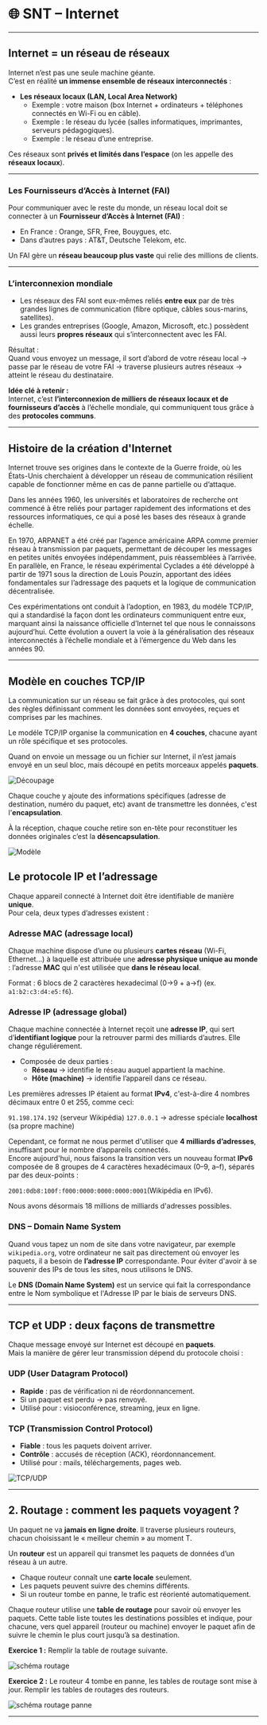 # 🌐 SNT – Internet  

---

## Internet = un réseau de réseaux
Internet n’est pas une seule machine géante.  
C’est en réalité **un immense ensemble de réseaux interconnectés** :  

- **Les réseaux locaux (LAN, Local Area Network)**  
  - Exemple : votre maison (box Internet + ordinateurs + téléphones connectés en Wi-Fi ou en câble).  
  - Exemple : le réseau du lycée (salles informatiques, imprimantes, serveurs pédagogiques).  
  - Exemple : le réseau d’une entreprise.  

Ces réseaux sont **privés et limités dans l’espace** (on les appelle des **réseaux locaux**).

---

### Les Fournisseurs d’Accès à Internet (FAI)
Pour communiquer avec le reste du monde, un réseau local doit se connecter à un **Fournisseur d’Accès à Internet (FAI)** :  
- En France : Orange, SFR, Free, Bouygues, etc.  
- Dans d’autres pays : AT&T, Deutsche Telekom, etc.  

Un FAI gère un **réseau beaucoup plus vaste** qui relie des millions de clients.  

---

### L’interconnexion mondiale
- Les réseaux des FAI sont eux-mêmes reliés **entre eux** par de très grandes lignes de communication (fibre optique, câbles sous-marins, satellites).  
- Les grandes entreprises (Google, Amazon, Microsoft, etc.) possèdent aussi leurs **propres réseaux** qui s’interconnectent avec les FAI.  

Résultat :  
Quand vous envoyez un message, il sort d’abord de votre réseau local → passe par le réseau de votre FAI → traverse plusieurs autres réseaux → atteint le réseau du destinataire.  


**Idée clé à retenir :**  
Internet, c’est **l’interconnexion de milliers de réseaux locaux et de fournisseurs d’accès** à l’échelle mondiale, qui communiquent tous grâce à des **protocoles communs**.

---

## Histoire de la création d'Internet

Internet trouve ses origines dans le contexte de la Guerre froide, où les États-Unis cherchaient à développer un réseau de communication résilient capable de fonctionner même en cas de panne partielle ou d’attaque.  

Dans les années 1960, les universités et laboratoires de recherche ont commencé à être reliés pour partager rapidement des informations et des ressources informatiques, ce qui a posé les bases des réseaux à grande échelle.  

En 1970, ARPANET a été créé par l’agence américaine ARPA comme premier réseau à transmission par paquets, permettant de découper les messages en petites unités envoyées indépendamment, puis réassemblées à l’arrivée.  
En parallèle, en France, le réseau expérimental Cyclades a été développé à partir de 1971 sous la direction de Louis Pouzin, apportant des idées fondamentales sur l’adressage des paquets et la logique de communication décentralisée.  

Ces expérimentations ont conduit à l’adoption, en 1983, du modéle TCP/IP, qui a standardisé la façon dont les ordinateurs communiquent entre eux, marquant ainsi la naissance officielle d’Internet tel que nous le connaissons aujourd’hui. Cette évolution a ouvert la voie à la généralisation des réseaux interconnectés à l’échelle mondiale et à l’émergence du Web dans les années 90.

---

## Modèle en couches TCP/IP

La communication sur un réseau se fait grâce à des protocoles, qui sont des règles définissant comment les données sont envoyées, reçues et comprises par les machines.

Le modéle TCP/IP organise la communication en **4 couches**, chacune ayant un rôle spécifique et ses protocoles.  

Quand on envoie un message ou un fichier sur Internet, il n’est jamais envoyé en un seul bloc, mais découpé en petits morceaux appelés **paquets**.  

![Découpage](paquets.png)

Chaque couche y ajoute des informations spécifiques (adresse de destination, numéro du paquet, etc) avant de transmettre les données, c'est l'**encapsulation**.

À la réception, chaque couche retire son en-tête pour reconstituer les données originales c’est la **désencapsulation**.

![Modèle](./model.png)

## Le protocole IP et l’adressage

Chaque appareil connecté à Internet doit être identifiable de manière **unique**.  
Pour cela, deux types d’adresses existent :

### Adresse MAC (adressage local)
Chaque machine dispose d’une ou plusieurs **cartes réseau** (Wi-Fi, Ethernet…) à laquelle est attribuée une **adresse physique unique au monde** : l’adresse **MAC** qui n'est utilisée que **dans le réseau local**.  

Format : 6 blocs de 2 caractères hexadecimal (0->9 + a->f) (ex. `a1:b2:c3:d4:e5:f6`).

### Adresse IP (adressage global)

Chaque machine connectée à Internet reçoit une **adresse IP**, qui sert d’**identifiant logique** pour la retrouver parmi des milliards d’autres. Elle change réguliérement. 

- Composée de deux parties :  
  - **Réseau** → identifie le réseau auquel appartient la machine.  
  - **Hôte (machine)** → identifie l’appareil dans ce réseau.  

Les premières adresses IP étaient au format **IPv4**, c'est-à-dire 4 nombres décimaux entre 0 et 255, comme ceci:

`91.198.174.192` (serveur Wikipédia)
`127.0.0.1` → adresse spéciale **localhost** (sa propre machine)



Cependant, ce format ne nous permet d'utiliser que **4 milliards d’adresses**, insuffisant pour le nombre d’appareils connectés.  
Encore aujourd'hui, nous faisons la transition vers un nouveau format **IPv6** composée de 8 groupes de 4 caractères hexadécimaux (0–9, a–f), séparés par des deux-points :

`2001:0db8:100f:f000:0000:0000:0000:0001`(Wikipédia en IPv6).  

Nous avons désormais 18 millions de milliards d'adresses possibles.

### DNS – Domain Name System

Quand vous tapez un nom de site dans votre navigateur, par exemple `wikipedia.org`, votre ordinateur ne sait pas directement où envoyer les paquets, il a besoin de **l’adresse IP** correspondante.
Pour éviter d'avoir à se souvenir des IPs de tous les sites, nous utilisons le DNS.  

Le **DNS (Domain Name System)** est un service qui fait la correspondance entre le Nom symbolique et l'Adresse IP par le biais de serveurs DNS.

---

## TCP et UDP : deux façons de transmettre

Chaque message envoyé sur Internet est découpé en **paquets**.  
Mais la manière de gérer leur transmission dépend du protocole choisi :  

### UDP (User Datagram Protocol)
- **Rapide** : pas de vérification ni de réordonnancement.  
- Si un paquet est perdu → pas renvoyé.  
- Utilisé pour : visioconférence, streaming, jeux en ligne.  

### TCP (Transmission Control Protocol)
- **Fiable** : tous les paquets doivent arriver.  
- **Contrôle** : accusés de réception (ACK), réordonnancement.  
- Utilisé pour : mails, téléchargements, pages web.  

![TCP/UDP](TCP_UDP.png)

---

## 2. Routage : comment les paquets voyagent ?

Un paquet ne va **jamais en ligne droite**. Il traverse plusieurs routeurs, chacun choisissant le « meilleur chemin » au moment T.  

Un **routeur** est un appareil qui transmet les paquets de données d’un réseau à un autre.

- Chaque routeur connaît une **carte locale** seulement.
- Les paquets peuvent suivre des chemins différents.
- Si un routeur tombe en panne, le trafic est réorienté automatiquement.

Chaque routeur utilise une **table de routage** pour savoir où envoyer les paquets. Cette table liste toutes les destinations possibles et indique, pour chacune, vers quel appareil (routeur ou machine) envoyer le paquet afin de suivre le chemin le plus court jusqu’à sa destination.

**Exercice 1 :** Remplir la table de routage suivante.

![schéma routage](./routage.png)


**Exercice 2 :** Le routeur 4 tombe en panne, les tables de routage sont mise à jour. Remplir les tables de routages des routeurs.

![schéma routage panne](./routage2.png)

---